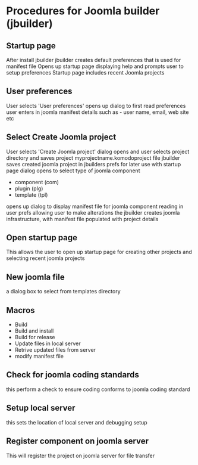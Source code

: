#  Procedures for Joomla builder (jbuilder)

## Startup page

After install jbuilder
jbuilder creates default preferences that is used for manifest file
Opens up startup page displaying help and prompts user to setup preferences
Startup page includes recent Joomla projects

## User preferences

User selects 'User preferences'
opens up dialog to first read preferences
user enters in joomla manifest details such as - user name, email, web site etc

## Select Create Joomla project

User selects 'Create Joomla project'
dialog opens and user selects project directory and saves project myprojectname.komodoproject file
jbuilder saves created joomla project in jbuilders prefs for later use with startup page
dialog opens to select type of joomla component

* component (com)
* plugin (plg)
* template (tpl)

opens up dialog to display manifest file for joomla component reading in user prefs allowing user to make alterations
the jbuilder creates joomla infrastructure, with manifest file populated with project details


## Open startup page

This allows the user to open up startup page for creating other projects and selecting recent joomla projects

## New joomla file

a dialog box to select from templates directory

## Macros

* Build
* Build and install
* Build for release
* Update files in local server
* Retrive updated files from server
* modify manifest file

## Check for joomla coding standards
this perform a check to ensure coding conforms to joomla coding standard

## Setup local server

this sets the location of local server and debugging setup

## Register component on joomla server

This will register the project on joomla server for file transfer
